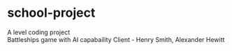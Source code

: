 # school-project

A level coding project <br>
Battleships game with AI capabaility
Client - Henry Smith, Alexander Hewitt
